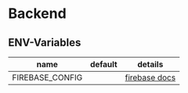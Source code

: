 # Backend

## ENV-Variables

name            | default | details
----------------|---------|---------------------------------------------------------------------------------------------------------------------
FIREBASE_CONFIG |         | [firebase docs](https://firebase.google.com/docs/functions/config-env#automatically_populated_environment_variables)
